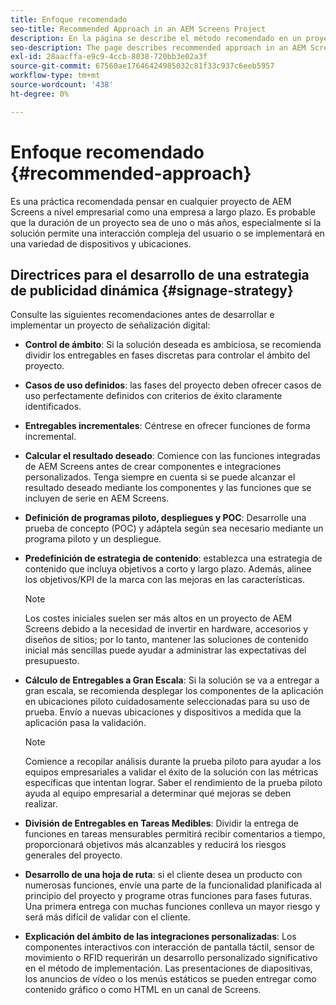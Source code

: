 ```yaml
---
title: Enfoque recomendado
seo-title: Recommended Approach in an AEM Screens Project
description: En la página se describe el método recomendado en un proyecto de AEM Screens
seo-description: The page describes recommended approach in an AEM Screens project
exl-id: 28aacffa-e9c9-4ccb-8038-720bb3e02a3f
source-git-commit: 67560ae17646424985032c81f33c937c6eeb5957
workflow-type: tm+mt
source-wordcount: '438'
ht-degree: 0%

---
```


# Enfoque recomendado {#recommended-approach}

Es una práctica recomendada pensar en cualquier proyecto de AEM Screens a nivel empresarial como una empresa a largo plazo. Es probable que la duración de un proyecto sea de uno o más años, especialmente si la solución permite una interacción compleja del usuario o se implementará en una variedad de dispositivos y ubicaciones.

## Directrices para el desarrollo de una estrategia de publicidad dinámica {#signage-strategy}

Consulte las siguientes recomendaciones antes de desarrollar e implementar un proyecto de señalización digital:

* **Control de ámbito**: Si la solución deseada es ambiciosa, se recomienda dividir los entregables en fases discretas para controlar el ámbito del proyecto.

* **Casos de uso definidos**: las fases del proyecto deben ofrecer casos de uso perfectamente definidos con criterios de éxito claramente identificados.

* **Entregables incrementales**: Céntrese en ofrecer funciones de forma incremental.

* **Calcular el resultado deseado**: Comience con las funciones integradas de AEM Screens antes de crear componentes e integraciones personalizados. Tenga siempre en cuenta si se puede alcanzar el resultado deseado mediante los componentes y las funciones que se incluyen de serie en AEM Screens.

* **Definición de programas piloto, despliegues y POC**: Desarrolle una prueba de concepto (POC) y adáptela según sea necesario mediante un programa piloto y un despliegue.

* **Predefinición de estrategia de contenido**: establezca una estrategia de contenido que incluya objetivos a corto y largo plazo. Además, alinee los objetivos/KPI de la marca con las mejoras en las características.

  >[!NOTE]
  >
  > Los costes iniciales suelen ser más altos en un proyecto de AEM Screens debido a la necesidad de invertir en hardware, accesorios y diseños de sitios; por lo tanto, mantener las soluciones de contenido inicial más sencillas puede ayudar a administrar las expectativas del presupuesto.

* **Cálculo de Entregables a Gran Escala**: Si la solución se va a entregar a gran escala, se recomienda desplegar los componentes de la aplicación en ubicaciones piloto cuidadosamente seleccionadas para su uso de prueba. Envío a nuevas ubicaciones y dispositivos a medida que la aplicación pasa la validación.

  >[!NOTE]
  >
  > Comience a recopilar análisis durante la prueba piloto para ayudar a los equipos empresariales a validar el éxito de la solución con las métricas específicas que intentan lograr. Saber el rendimiento de la prueba piloto ayuda al equipo empresarial a determinar qué mejoras se deben realizar.

* **División de Entregables en Tareas Medibles**: Dividir la entrega de funciones en tareas mensurables permitirá recibir comentarios a tiempo, proporcionará objetivos más alcanzables y reducirá los riesgos generales del proyecto.

* **Desarrollo de una hoja de ruta**: si el cliente desea un producto con numerosas funciones, envíe una parte de la funcionalidad planificada al principio del proyecto y programe otras funciones para fases futuras. Una primera entrega con muchas funciones conlleva un mayor riesgo y será más difícil de validar con el cliente.

* **Explicación del ámbito de las integraciones personalizadas**: Los componentes interactivos con interacción de pantalla táctil, sensor de movimiento o RFID requerirán un desarrollo personalizado significativo en el método de implementación. Las presentaciones de diapositivas, los anuncios de vídeo o los menús estáticos se pueden entregar como contenido gráfico o como HTML en un canal de Screens.
